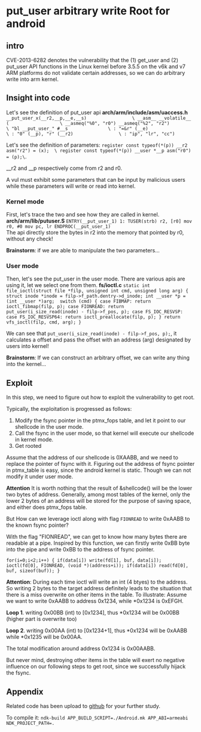 # put_user arbitrary write Root for android

## intro
CVE-2013-6282 denotes the vulnerability that the (1) get_user and (2) put_user API functions in the Linux kernel before 3.5.5 on the v6k and v7 ARM platforms do not validate certain addresses, so we can do arbitrary write into arm kernel.

## Insight into code
Let's see the definition of put_user api
**arch/arm/include/asm/uaccess.h**
`
 __put_user_x(__r2,__p,__e,__s)					\
 	   __asm__ __volatile__ (					\
 		__asmeq("%0", "r0") __asmeq("%2", "r2")			\
 		"bl	__put_user_" #__s				\
 		: "=&r" (__e)						\
		: "0" (__p), "r" (__r2)					\
 		: "ip", "lr", "cc")
`

Let's see the definition of parameters:
`register const typeof(*(p)) __r2 asm("r2") = (x);	\
 register const typeof(*(p)) __user *__p asm("r0") = (p);\`. 

__r2 and __p respectively come from  r2 and r0. 

A vul must exhibit some parameters that can be input by malicious  users while these parameters will write or read into kernel.
### Kernel mode
First, let's trace the two and see how they are called in kernel. 
**arch/arm/lib/putuser.S**
`
 ENTRY(__put_user_1)
 1: TUSER(strb)	r2, [r0]
 	mov	r0, #0
 	mov	pc, lr
 ENDPROC(__put_user_1)
`  
The api directly store the bytes in r2 into the memory that pointed by r0, without any check! 

**Brainstorm**: if we are able to manipulate the two parameters...

### User mode 
Then, let's see the put_user in the user mode. There are various apis are using it, let we select one from them.
**fs/ioctl.c**
`
static int file_ioctl(struct file *filp, unsigned int cmd,
		unsigned long arg)
{
	struct inode *inode = filp->f_path.dentry->d_inode;
	int __user *p = (int __user *)arg;	switch (cmd) {
	case FIBMAP:
		return ioctl_fibmap(filp, p);
	case FIONREAD:
		return put_user(i_size_read(inode) - filp->f_pos, p);
	case FS_IOC_RESVSP:
	case FS_IOC_RESVSP64:
		return ioctl_preallocate(filp, p);
	}
	return vfs_ioctl(filp, cmd, arg);
}
`

We can see that `put_user(i_size_read(inode) - filp->f_pos, p);`, it calculates a offset and pass the offset with an address (arg) designated by users into kernel!

**Brainstorm**: If we can construct an arbitrary offset, we can write any thing into the kernel...


## Exploit
In this step, we need to figure out how to exploit the vulnerability to get root.

Typically, the exploitation is progressed as follows:

1. Modify the fsync pointer in the ptmx_fops table, and let it point to our shellcode in the user mode.
2. Call the fsync in the user mode, so that kernel will execute our shellcode in kernel mode.
3. Get rooted

Assume that the address of our shellcode is 0XAABB, and we need to replace the pointer of fsync with it.
Figuring out the address of fsync pointer in ptmx_table is easy, since the android kernel is static. Though we can not modify it under user mode.

**Attention** It is worth nothing that the result of &shellcode() will be the lower two bytes of address.  Generally, among most tables of the kernel, only the lower 2 bytes of an address will be stored for the purpose of saving space, and either does ptmx_fops table.


But How can we leverage ioctl along with flag `FIONREAD` to write 0xAABB to the known fsync pointer?

With the flag "FIONREAD", we can get to know how many bytes there are readable at a pipe. Inspired by this function, we can firstly write 0xBB byte into the pipe and write 0xBB to the address of fsync pointer.

`
for(i=0;i<2;i++)
{
     if(data[i])
        write(fd[1], buf, data[i]);
       	ioctl(fd[0], FIONREAD, (void *)(address+i));
       	if(data[i])
       	read(fd[0], buf, sizeof(buf));
    }    
`

**Attention**: During each time ioctl will write an int (4 btyes) to the address. So writing 2 bytes to the target address definitely leads to the situation that there is a miss overwrite on other items in the table. To illustrate:
Assume we want to write 0xAABB to address 0x1234, while *0x1234 is 0xEFGH.

**Loop 1**. writing 0x00BB (int) to [0x1234], thus *0x1234 will be 0x00BB (higher part is overwrite too)

**Loop 2**. writing 0x00AA (int) to [0x1234+1], thus *0x1234 will be 0xAABB while *0x1235 will be 0x00AA.

The total modification around address 0x1234 is 0x00AABB.

But never mind, destroying other items in the table will exert no negative influence on our following steps to get root, since we successfully hijack the fsync.

## Appendix 
Related code has been upload to [github](www.baidu.com)   for your further study.

To compile it:
`ndk-build APP_BUILD_SCRIPT=./Android.mk APP_ABI=armeabi NDK_PROJECT_PATH=.`

 

